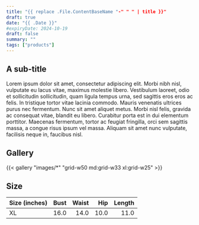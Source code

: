 ```yaml
---
title: "{{ replace .File.ContentBaseName "-" " " | title }}"
draft: true
date: "{{ .Date }}"
#expiryDate: 2024-10-19
draft: false
summary: ""
tags: ["products"]
---
```


## A sub-title

Lorem ipsum dolor sit amet, consectetur adipiscing elit. Morbi nibh nisl, vulputate eu lacus vitae, maximus molestie libero. Vestibulum laoreet, odio et sollicitudin sollicitudin, quam ligula tempus urna, sed sagittis eros eros ac felis. In tristique tortor vitae lacinia commodo. Mauris venenatis ultrices purus nec fermentum. Nunc sit amet aliquet metus. Morbi nisl felis, gravida ac consequat vitae, blandit eu libero. Curabitur porta est in dui elementum porttitor. Maecenas fermentum, tortor ac feugiat fringilla, orci sem sagittis massa, a congue risus ipsum vel massa. Aliquam sit amet nunc vulputate, facilisis neque in, faucibus nisl.

## Gallery

{{< gallery "images/*" "grid-w50 md:grid-w33 xl:grid-w25" >}} 

## Size

| Size (inches)     | Bust     | Waist |	Hip  |	Length |
| :---------------- | :------: | ----: | ----: | -------:|
|XL 	              | 16.0 	   | 14.0  | 10.0  | 11.0    | 